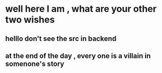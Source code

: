 # well here I am , what are your other two wishes

## helllo don't see the src in backend

## at the end of the day , every one is a villain in somenone's story 
